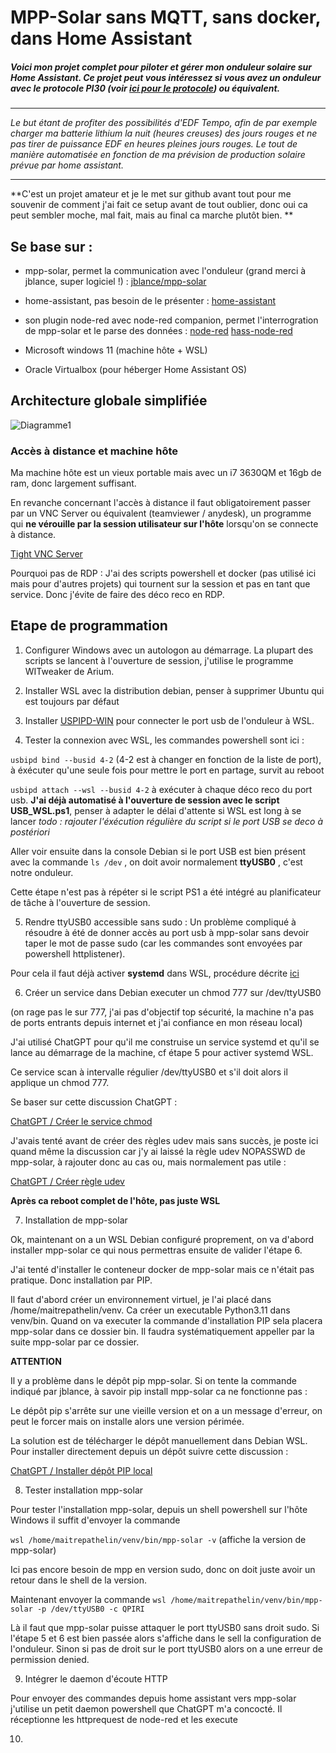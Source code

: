 # MPP-Solar sans MQTT, sans docker, dans Home Assistant

##### Voici mon projet complet pour piloter et gérer mon onduleur solaire sur Home Assistant. Ce projet peut vous intéressez si vous avez un onduleur avec le protocole PI30 (voir [ici pour le protocole](https://github.com/jblance/mpp-solar/tree/master/docs/protocols "ici pour le protocole")) ou équivalent.


------------


*Le but étant de profiter des possibilités d'EDF Tempo, afin de par exemple charger ma batterie lithium la nuit (heures creuses) des jours rouges et ne pas tirer de puissance EDF en heures pleines jours rouges. Le tout de manière automatisée en fonction de ma prévision de production solaire prévue par home assistant.*


------------


**C'est un projet amateur et je le met sur github avant tout pour me souvenir de comment j'ai fait ce setup avant de tout oublier, donc oui ca peut sembler moche, mal fait, mais au final ca marche plutôt bien. **


## Se base sur  :
- mpp-solar, permet la communication avec l'onduleur (grand merci à jblance, super logiciel !) : [jblance/mpp-solar](https://github.com/jblance/mpp-solar "jblance/mpp-solar")

- home-assistant, pas besoin de le présenter : [home-assistant](https://github.com/home-assistant "home-assistant")

- son plugin node-red avec node-red companion, permet l'interrogration de mpp-solar et le parse des données :
  [node-red](https://github.com/node-red/node-red "node-red")
 [hass-node-red](https://github.com/zachowj/hass-node-red "hass-node-red")
 
- Microsoft windows 11 (machine hôte + WSL)

- Oracle Virtualbox (pour héberger Home Assistant OS)

## Architecture globale simplifiée

![Diagramme1](https://github.com/maitrepathelin/home-assistant-mpp-solar-rethinked/assets/11854885/d8550786-2451-4fb6-9587-986ff11bbd11)

### Accès à distance et machine hôte
Ma machine hôte est un vieux portable mais avec un i7 3630QM et 16gb de ram, donc largement suffisant.


En revanche concernant l'accès à distance il faut obligatoirement passer par un VNC Server ou équivalent (teamviewer / anydesk), un programme qui **ne vérouille par la session utilisateur sur l'hôte** lorsqu'on se connecte à distance. 


[Tight VNC Server](https://www.tightvnc.com/)


Pourquoi pas de RDP : J'ai des scripts powershell et docker (pas utilisé ici mais pour d'autres projets) qui tournent sur la session et pas en tant que service. Donc j'évite de faire des déco reco en RDP. 

## Etape de programmation
1. Configurer Windows avec un autologon au démarrage. La plupart des scripts se lancent à l'ouverture de session, j'utilise le programme WITweaker de Arium.

2. Installer WSL avec la distribution debian, penser à supprimer Ubuntu qui est toujours par défaut

3. Installer [USPIPD-WIN](https://learn.microsoft.com/fr-fr/windows/wsl/connect-usb "USPIPD-WIN") pour connecter le port usb de l'onduleur à WSL.

4. Tester la connexion avec WSL, les commandes powershell sont ici :
   
`usbipd bind --busid 4-2` (4-2 est à changer en fonction de la liste de port), 
à éxécuter qu'une seule fois pour mettre le port en partage, survit au reboot

`usbipd attach --wsl --busid 4-2` 
à exécuter à chaque déco reco du port usb. **J'ai déjà automatisé à l'ouverture de session avec le script USB_WSL.ps1**, penser à adapter le délai d'attente si WSL est long à se lancer
*todo : rajouter l'éxécution régulière du script si le port USB se deco à postériori*

Aller voir ensuite dans la console Debian si le port USB est bien présent avec la commande `ls /dev` , on doit avoir normalement **ttyUSB0** , c'est notre onduleur. 

Cette étape n'est pas à répéter si le script PS1 a été intégré au planificateur de tâche à l'ouverture de session.

5. Rendre ttyUSB0 accessible sans sudo : 
Un problème compliqué à résoudre à été de donner accès au port usb à mpp-solar sans devoir taper le mot de passe sudo (car les commandes sont envoyées par powershell httplistener). 

Pour cela il faut déjà activer **systemd** dans WSL, procédure décrite [ici](https://learn.microsoft.com/fr-fr/windows/wsl/systemd "ici")

6. Créer un service dans Debian executer un chmod 777 sur /dev/ttyUSB0

(on rage pas le sur 777, j'ai pas d'objectif top sécurité, la machine n'a pas de ports entrants depuis internet et j'ai confiance en mon réseau local)

J'ai utilisé ChatGPT pour qu'il me construise un service systemd et qu'il se lance au démarrage de la machine, cf étape 5 pour activer systemd WSL. 

Ce service scan à intervalle régulier /dev/ttyUSB0 et s'il doit alors il applique un chmod 777.

Se baser sur cette discussion ChatGPT :

[ChatGPT / Créer le service chmod](ChatGPTdiscussion_creer_service.md)

J'avais tenté avant de créer des règles udev mais sans succès, je poste ici quand même la discussion car j'y ai laissé la règle udev NOPASSWD de mpp-solar, à rajouter donc au cas ou, mais normalement pas utile :

[ChatGPT / Créer règle udev](ChatGPTdiscussion_regle_udev.md)

**Après ca reboot complet de l'hôte, pas juste WSL**

7. Installation de mpp-solar

Ok, maintenant on a un WSL Debian configuré proprement, on va d'abord installer mpp-solar ce qui nous permettras ensuite de valider l'étape 6.

J'ai tenté d'installer le conteneur docker de mpp-solar mais ce n'était pas pratique. Donc installation par PIP. 

Il faut d'abord créer un environnement virtuel, je l'ai placé dans /home/maitrepathelin/venv. Ca créer un executable Python3.11 dans venv/bin. Quand on va executer la commande d'installation PIP sela placera mpp-solar dans ce dossier bin. Il faudra systématiquement appeller par la suite mpp-solar par ce dossier.

**ATTENTION**

Il y a problème dans le dépôt pip mpp-solar. Si on tente la commande indiqué par jblance, à savoir pip install mpp-solar ca ne fonctionne pas : 

Le dépôt pip s'arrête sur une vieille version et on a un message d'erreur, on peut le forcer mais on installe alors une version périmée. 

La solution est de télécharger le dépôt manuellement dans Debian WSL. Pour installer directement depuis un dépôt suivre cette discussion :

[ChatGPT / Installer dépôt PIP local](ChatGPTdiscussion_installer_depot_pip.md)

8. Tester installation mpp-solar

Pour tester l'installation mpp-solar, depuis un shell powershell sur l'hôte Windows il suffit d'envoyer la commande 

```wsl /home/maitrepathelin/venv/bin/mpp-solar -v``` (affiche la version de mpp-solar)

Ici pas encore besoin de mpp en version sudo, donc on doit juste avoir un retour dans le shell de la version. 

Maintenant envoyer la commande ```wsl /home/maitrepathelin/venv/bin/mpp-solar -p /dev/ttyUSB0 -c QPIRI```

Là il faut que mpp-solar puisse attaquer le port ttyUSB0 sans droit sudo. Si l'étape 5 et 6 est bien passée alors s'affiche dans le sell la configuration de l'onduleur. Sinon si pas de droit sur le port ttyUSB0 alors on a une erreur de permission denied. 

9. Intégrer le daemon d'écoute HTTP

Pour envoyer des commandes depuis home assistant vers mpp-solar j'utilise un petit daemon powershell que ChatGPT m'a concocté. Il réceptionne les httprequest de node-red et les execute 

10. 


